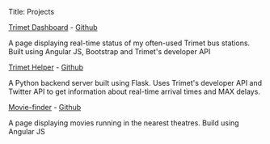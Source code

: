 Title: Projects

[Trimet Dashboard](http://trimet.balajiathreya.com) - [Github](https://github.com/balajiathreya/trimetdashboard)

A page displaying real-time status of my often-used Trimet bus stations. Built using Angular JS, Bootstrap and Trimet's developer API


[Trimet Helper](http://trimethelper.balajiathreya.com) - [Github](https://github.com/balajiathreya/trimethelper)

A Python backend server built using Flask. Uses Trimet's developer API and Twitter API to get information about real-time arrival times and MAX delays.


[Movie-finder](http://movie-finder.balajiathreya.com/) - [Github](https://github.com/balajiathreya/movie-finder)

A page displaying movies running in the nearest theatres. Build using Angular JS


